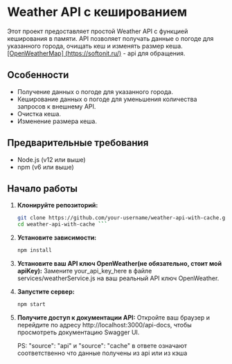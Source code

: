 # Weather API с кешированием

Этот проект предоставляет простой Weather API с функцией кеширования в памяти. API позволяет получать данные о погоде для указанного города, очищать кеш и изменять размер кеша.
[[OpenWeatherMap] (https://softonit.ru/)](https://openweathermap.org/) - api для обращения.

## Особенности

- Получение данных о погоде для указанного города.
- Кеширование данных о погоде для уменьшения количества запросов к внешнему API.
- Очистка кеша.
- Изменение размера кеша.

## Предварительные требования

- Node.js (v12 или выше)
- npm (v6 или выше)

## Начало работы

1. **Клонируйте репозиторий:**
   ```sh
   git clone https://github.com/your-username/weather-api-with-cache.git
   cd weather-api-with-cache ```
2. **Установите зависимости:**
   ```sh
   npm install
3. **Установите ваш API ключ OpenWeather(не обязательно, стоит мой apiKey):**
   Замените your_api_key_here в файле services/weatherService.js на ваш реальный API ключ OpenWeather. 
4. **Запустите сервер:**
   ```sh
   npm start
5. **Получите доступ к документации API:**
   Откройте ваш браузер и перейдите по адресу http://localhost:3000/api-docs, чтобы просмотреть документацию Swagger UI.

   PS: "source": "api" и "source": "cache" в ответе означают соответственно что данные получены из api или из кэша

